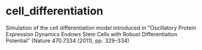 # cell_differentiation
Simulation of the cell differentiation model introduced in "Oscillatory Protein Expression Dynamics Endows Stem Cells with Robust Differentiation Potential" (Nature 470.7334 (2011), pp. 329–334)
